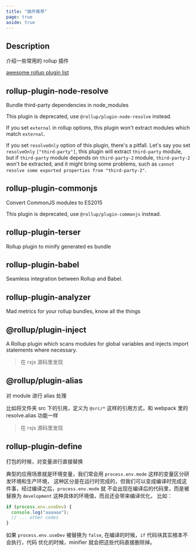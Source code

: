 ```yaml
---
title: "插件推荐"
page: true
aside: true
---
```


## Description

介绍一些常用的 rollup 插件

[awesome rollup plugin list](https://github.com/rollup/awesome)

## rollup-plugin-node-resolve

Bundle third-party dependencies in node_modules

This plugin is deprecated, use `@rollup/plugin-node-resolve` instead.

If you set `external` in rollup options, this plugin won't extract modules which match `external`.

If you set `resolveOnly` option of this plugin, there's a pitfall. Let's say you set `resolveOnly` `["third-party"]`,
this plugin will extract `third-party` module, but if `third-party` module depends on `third-party-2` module, `third-party-2`
won't be extracted, and it might bring some problems, such as `cannot resolve some exported properties from "third-party-2"`.

## rollup-plugin-commonjs

Convert CommonJS modules to ES2015

This plugin is deprecated, use `@rollup/plugin-commonjs` instead.

## rollup-plugin-terser

Rollup plugin to minify generated es bundle

## rollup-plugin-babel

Seamless integration between Rollup and Babel.

## rollup-plugin-analyzer

Mad metrics for your rollup bundles, know all the things

## @rollup/plugin-inject

A Rollup plugin which scans modules for global variables and injects import statements where necessary.

> 在 rxjs 源码里发现

## @rollup/plugin-alias

对 module 进行 alias 处理

比如将文件夹 src 下的引用，定义为 `@src/*` 这样的引用方式，和 webpack 里的 resolve.alias 功能一样

> 在 rxjs 源码里发现

## rollup-plugin-define

打包的时候，对变量进行直接替换

典型的应用场景就是环境变量，我们常会用 `process.env.mode` 这样的变量区分研发环境和生产环境，
这种区分是在运行时完成的，但我们可以变成编译时完成这件事，经过编译之后，`process.env.mode` 就
不会出现在编译后的代码里，而是被替换为 `development` 这种具体的环境值，而且还会带来编译优化，
比如：

```js
if (process.env.useDev) {
  console.log("aaaaaa");
  // ... other codes
}
```

如果 `process.env.useDev` 被替换为 `false`, 在编译的时候，`if` 代码块其实根本不会执行，代码
优化的时候，minifier 就会把这些代码直接删除掉。

<Giscus />
